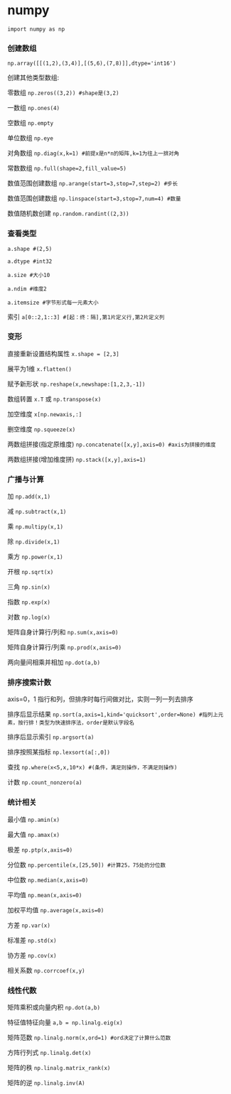 # numpy
`import numpy as np`

### 创建数组
`np.array([[(1,2),(3,4)],[(5,6),(7,8)]],dtype='int16')`

创建其他类型数组: 

零数组 `np.zeros((3,2)) #shape是(3,2)`

一数组 `np.ones(4)`

空数组 `np.empty`

单位数组 `np.eye`

对角数组 `np.diag(x,k=1) #前提x是n*n的矩阵,k=1为往上一排对角`

常数数组 `np.full(shape=2,fill_value=5)`

数值范围创建数组 `np.arange(start=3,stop=7,step=2) #步长`

数值范围创建数组 `np.linspace(start=3,stop=7,num=4) #数量`

数值随机数创建 `np.random.randint((2,3))`

### 查看类型
`a.shape #(2,5)`

`a.dtype #int32`

`a.size #大小10`

`a.ndim #维度2`

`a.itemsize #字节形式每一元素大小`

索引 `a[0::2,1::3] #[起：终：隔],第1片定义行,第2片定义列`

### 变形
直接重新设置结构属性 `x.shape = [2,3]`

展平为1维 `x.flatten()`

赋予新形状 `np.reshape(x,newshape:[1,2,3,-1])`

数组转置 `x.T` 或 `np.transpose(x)`

加空维度 `x[np.newaxis,:]`

删空维度 `np.squeeze(x)`

两数组拼接(指定原维度) `np.concatenate([x,y],axis=0) #axis为拼接的维度`

两数组拼接(增加维度拼) `np.stack([x,y],axis=1)`

### 广播与计算
加 `np.add(x,1)`

减 `np.subtract(x,1)`

乘 `np.multipy(x,1)`

除 `np.divide(x,1)`

乘方 `np.power(x,1)`

开根 `np.sqrt(x)`

三角 `np.sin(x)`

指数 `np.exp(x)`

对数 `np.log(x)`

矩阵自身计算行/列和 `np.sum(x,axis=0)`

矩阵自身计算行/列乘 `np.prod(x,axis=0)`

两向量间相乘并相加 `np.dot(a,b)`
### 排序搜索计数
axis=0，1 指行和列，但排序时每行间做对比，实则一列一列去排序

排序后显示结果 `np.sort(a,axis=1,kind='quicksort',order=None) #指列上元素，按行排！类型为快速排序法，order是默认字段名`

排序后显示索引 `np.argsort(a)`

排序按照某指标 `np.lexsort(a[:,0])`

查找 `np.where(x<5,x,10*x) #(条件，满足则操作，不满足则操作)`

计数 `np.count_nonzero(a)`

### 统计相关
最小值 `np.amin(x)`

最大值 `np.amax(x)`

极差 `np.ptp(x,axis=0)`

分位数 `np.percentile(x,[25,50]) #计算25，75处的分位数`

中位数 `np.median(x,axis=0)`

平均值 `np.mean(x,axis=0)`

加权平均值 `np.average(x,axis=0)`

方差 `np.var(x)`

标准差 `np.std(x)`

协方差 `np.cov(x)`

相关系数 `np.corrcoef(x,y)`

### 线性代数
矩阵乘积或向量内积 `np.dot(a,b)`

特征值特征向量 `a,b = np.linalg.eig(x)`

矩阵范数 `np.linalg.norm(x,ord=1) #ord决定了计算什么范数`

方阵行列式 `np.linalg.det(x)`

矩阵的秩 `np.linalg.matrix_rank(x)`

矩阵的逆 `np.linalg.inv(A)`



